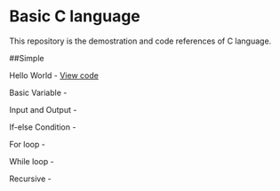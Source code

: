 # Basic C language  
This repository is the demostration and code references of C language.

##Simple 

Hello World - [View code](simple/helloworld.c)

Basic Variable - 

Input and Output - 

If-else Condition - 

For loop - 

While loop - 

Recursive - 

